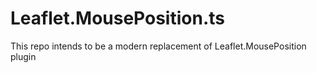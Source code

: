 # Leaflet.MousePosition.ts
This repo intends to be a modern replacement of Leaflet.MousePosition plugin
